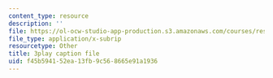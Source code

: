 ```yaml
---
content_type: resource
description: ''
file: https://ol-ocw-studio-app-production.s3.amazonaws.com/courses/res-10-s95-physics-of-covid-19-transmission-fall-2020/f45b594152ea13fb9c568665e91a1936_w6pWbzkTap4.srt
file_type: application/x-subrip
resourcetype: Other
title: 3play caption file
uid: f45b5941-52ea-13fb-9c56-8665e91a1936
---
```

